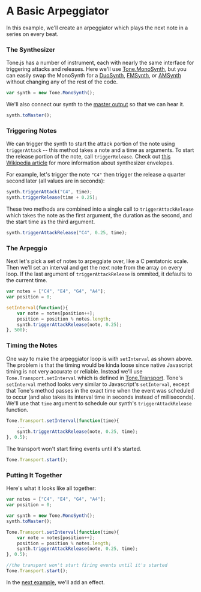 # A Basic Arpeggiator

In this example, we'll create an arpeggiator which plays the next note in a series on every beat. 

### The Synthesizer

Tone.js has a number of instrument, each with nearly the same interface for triggering attacks and releases. Here we'll use [Tone.MonoSynth](http://tonenotone.github.io/Tone.js/doc/Tone.MonoSynth.html), but you can easily swap the MonoSynth for a [DuoSynth](http://tonenotone.github.io/Tone.js/doc/Tone.DuoSynth.html), [FMSynth](http://tonenotone.github.io/Tone.js/doc/Tone.FMSynth.html), or [AMSynth](http://tonenotone.github.io/Tone.js/doc/Tone.AMSynth.html) without changing any of the rest of the code. 

```javascript
var synth = new Tone.MonoSynth();
```

We'll also connect our synth to the [master output](http://tonenotone.github.io/Tone.js/doc/Tone.Master.html) so that we can hear it. 

```javascript
synth.toMaster();
```

### Triggering Notes

We can trigger the synth to start the attack portion of the note using `triggerAttack` -- this method takes a note and a time as arguments. To start the release portion of the note, call `triggerRelease`. Check out [this Wikipedia article](http://en.wikipedia.org/wiki/Synthesizer#ADSR_envelope) for more information about synthesizer envelopes.

For example, let's trigger the note `"C4"` then trigger the release a quarter second later (all values are in seconds):

```javascript
synth.triggerAttack("C4", time);
synth.triggerRelease(time + 0.25);
```

These two methods are combined into a single call to `triggerAttackRelease` which takes the note as the first argument, the duration as the second, and the start time as the third argument. 

```javascript
synth.triggerAttackRelease("C4", 0.25, time);
```

### The Arpeggio

Next let's pick a set of notes to arpeggiate over, like a C pentatonic scale. Then we'll set an interval and get the next note from the array on every loop. If the last argument of `triggerAttackRelease` is ommited, it defaults to the current time.

```javascript
var notes = ["C4", "E4", "G4", "A4"];
var position = 0;

setInterval(function(){
	var note = notes[position++];
	position = position % notes.length;
	synth.triggerAttackRelease(note, 0.25);
}, 500);
```

### Timing the Notes

One way to make the arpeggiator loop is with `setInterval` as shown above. The problem is that the timing would be kinda loose since native Javascript timing is not very accurate or reliable. Instead we'll use `Tone.Transport.setInterval` which is defined in [Tone.Transport](http://tonenotone.github.io/Tone.js/doc/Tone.Transport.html). Tone's `setInterval` method looks very similar to Javascript's `setInterval`, except that Tone's method passes in the exact time when the event was scheduled to occur (and also takes its interval time in seconds instead of milliseconds). We'll use that `time` argument to schedule our synth's `triggerAttackRelease` function. 

```javascript
Tone.Transport.setInterval(function(time){
	...
	synth.triggerAttackRelease(note, 0.25, time);
}, 0.5);
```

The transport won't start firing events until it's started. 

```javascript
Tone.Transport.start();
```

### Putting It Together

Here's what it looks like all together:


```javascript
var notes = ["C4", "E4", "G4", "A4"];
var position = 0;

var synth = new Tone.MonoSynth();
synth.toMaster();

Tone.Transport.setInterval(function(time){
	var note = notes[position++];
	position = position % notes.length;
	synth.triggerAttackRelease(note, 0.25, time);
}, 0.5);

//the transport won't start firing events until it's started
Tone.Transport.start();
```

In the [next example](ArpeggiatorEffect), we'll add an effect. 